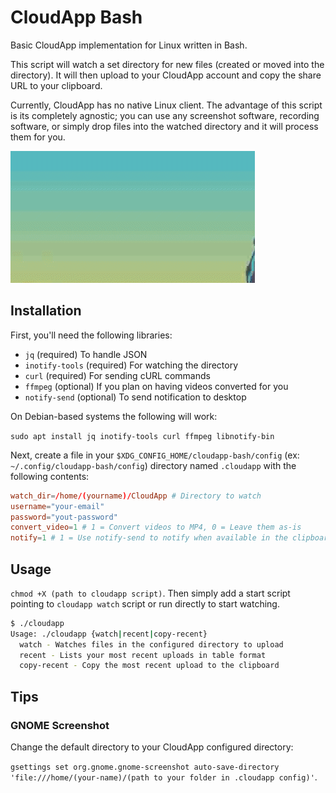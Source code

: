 # CloudApp Bash

Basic CloudApp implementation for Linux written in Bash.

This script will watch a set directory for new files (created or moved into the directory). It will then upload to your CloudApp account and copy the share URL to your clipboard.

Currently, CloudApp has no native Linux client. The advantage of this script is its completely agnostic; you can use any screenshot software, recording software, or simply drop files into the watched directory and it will process them for you.

![Sample](sample.gif?raw=true "Sample")

## Installation

First, you'll need the following libraries:

+ `jq` (required) To handle JSON
+ `inotify-tools` (required) For watching the directory
+ `curl` (required) For sending cURL commands
+ `ffmpeg` (optional) If you plan on having videos converted for you
+ `notify-send` (optional) To send notification to desktop

On Debian-based systems the following will work:

`sudo apt install jq inotify-tools curl ffmpeg libnotify-bin`

Next, create a file in your `$XDG_CONFIG_HOME/cloudapp-bash/config` (ex: `~/.config/cloudapp-bash/config`) directory named `.cloudapp` with the following contents:

```conf
watch_dir=/home/(yourname)/CloudApp # Directory to watch
username="your-email"
password="yout-password"
convert_video=1 # 1 = Convert videos to MP4, 0 = Leave them as-is
notify=1 # 1 = Use notify-send to notify when available in the clipboard, 0 = Ignore clipboard action
```

## Usage

`chmod +X (path to cloudapp script)`. Then simply add a start script pointing to `cloudapp watch` script or run directly to start watching.

```bash
$ ./cloudapp 
Usage: ./cloudapp {watch|recent|copy-recent}
  watch - Watches files in the configured directory to upload
  recent - Lists your most recent uploads in table format
  copy-recent - Copy the most recent upload to the clipboard
```

## Tips

### GNOME Screenshot

Change the default directory to your CloudApp configured directory:

`gsettings set org.gnome.gnome-screenshot auto-save-directory 'file:///home/(your-name)/(path to your folder in .cloudapp config)'`.
